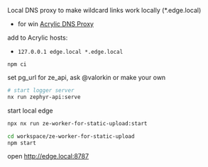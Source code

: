 Local DNS proxy to make wildcard links work locally (\*.edge.local)

- for win [Acrylic DNS Proxy](https://mayakron.altervista.org/support/acrylic/Home.htm)

add to Acrylic hosts:

- `127.0.0.1 edge.local *.edge.local`

`npm ci`

set pg_url for ze_api, ask @valorkin or make your own

```bash
# start logger server
nx run zephyr-api:serve
```

start local edge

```bash
npx nx run ze-worker-for-static-upload:start

cd workspace/ze-worker-for-static-upload
npm start
```

open http://edge.local:8787
